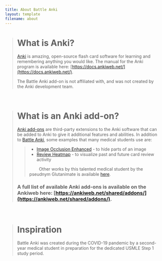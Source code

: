 ```yaml
---
title: About Battle Anki
layout: template
filename: about
---
```


># What is Anki?
>
>[Anki](https://apps.ankiweb.net/) is amazing, open-source flash card software for learning and remembering anything you
>would like. The manual for the Anki program is available here: [https://docs.ankiweb.net/](https://docs.ankiweb.net/).
>
>The Battle Anki add-on is not affiliated with, and was not created by the Anki development team.

<br>

># What is an Anki add-on?
>
>[Anki add-ons](https://docs.ankiweb.net/addons.html?highlight=add#add-ons) are third-party extensions to the Anki software
>that can be added to Anki to give it additional features and abilities. In addition to
>[Battle Anki](https://ankiweb.net/shared/info/613520216), some examples that many medical students use are:
>>- [Image Occlusion Enhanced](https://ankiweb.net/shared/info/1111933094) - to hide parts of an image
>>- [Review Heatmap](https://ankiweb.net/shared/info/1771074083) - to visualize past and future card review activity
>>
>> &nbsp; &nbsp; &nbsp; &nbsp; Other works by this talented medical student by the pseudnym Glutanimate is available
>> [here](https://glutanimate.com/projects/#anki-addons).
>
>### A full list of available Anki add-ons is available on the Ankiweb here: [https://ankiweb.net/shared/addons/](https://ankiweb.net/shared/addons/).

<br>

># Inspiration
>
>Battle Anki was created during the COVID-19 pandemic by a second-year medical student in preparation for the dedicated
>USMLE Step 1 study period.
> 
